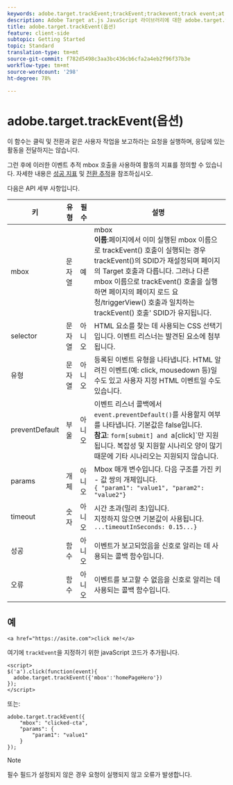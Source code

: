 ```yaml
---
keywords: adobe.target.trackEvent;trackEvent;trackevent;track event;at.js;functions;function;preventDefault;preventdefault;prevent default
description: Adobe Target at.js JavaScript 라이브러리에 대한 adobe.target.trackEvent(options) 함수 정보입니다.
title: adobe.target.trackEvent(옵션)
feature: client-side
subtopic: Getting Started
topic: Standard
translation-type: tm+mt
source-git-commit: f782d5498c3aa3bc436cb6cfa2a4eb2f96f37b3e
workflow-type: tm+mt
source-wordcount: '298'
ht-degree: 78%

---
```



# adobe.target.trackEvent(옵션)

이 함수는 클릭 및 전환과 같은 사용자 작업을 보고하라는 요청을 실행하며, 응답에 있는 활동을 전달하지는 않습니다.

그런 후에 이러한 이벤트 추적 mbox 호출을 사용하여 활동의 지표를 정의할 수 있습니다. 자세한 내용은 [성공 지표](../../c-activities/r-success-metrics/success-metrics.md#reference_D011575C85DA48E989A244593D9B9924) 및 [전환 추적](../../c-implementing-target/c-implementing-target-for-client-side-web/how-to-deployatjs/implementing-target-without-a-tag-manager.md#task_E85D2F64FEB84201A594F2288FABF053)을 참조하십시오.

다음은 API 세부 사항입니다.

| 키 | 유형 | 필수 | 설명 |
|--- |--- |--- |--- |
| mbox | 문자열 | 예 | mbox <br>**이름**:페이지에서 이미 실행된 mbox 이름으로 trackEvent() 호출이 실행되는 경우 trackEvent()의 SDID가 재설정되며 페이지의 Target 호출과 다릅니다. 그러나 다른 mbox 이름으로 trackEvent() 호출을 실행하면 페이지의 페이지 로드 요청/triggerView() 호출과 일치하는 trackEvent() 호출&#39; SDID가 유지됩니다. |
| selector | 문자열 | 아니오 | HTML 요소를 찾는 데 사용되는 CSS 선택기입니다. 이벤트 리스너는 발견된 요소에 첨부됩니다. |
| 유형 | 문자열 | 아니오 | 등록된 이벤트 유형을 나타냅니다. HTML 알려진 이벤트(예: click, mousedown 등)일 수도 있고 사용자 지정 HTML 이벤트일 수도 있습니다. |
| preventDefault | 부울 | 아니오 | 이벤트 리스너 콜백에서 `event.preventDefault()`를 사용할지 여부를 나타냅니다. 기본값은 false입니다.<br>**참고**: `form[submit] and `a[click]`만 지원됩니다. 복잡성 및 지원할 시나리오 양이 많기 때문에 기타 시나리오는 지원되지 않습니다. |
| params | 개체 | 아니오 | Mbox 매개 변수입니다. 다음 구조를 가진 키 - 값 쌍의 개체입니다.<br>`{ "param1": "value1", "param2": "value2"}` |
| timeout | 숫자 | 아니오 | 시간 초과(밀리 초)입니다. <br>지정하지 않으면 기본값이 사용됩니다.<br>`...timeoutInSeconds: 0.15...}` |
| 성공 | 함수 | 아니오 | 이벤트가 보고되었음을 신호로 알리는 데 사용되는 콜백 함수입니다. |
| 오류 | 함수 | 아니오 | 이벤트를 보고할 수 없음을 신호로 알리는 데 사용되는 콜백 함수입니다. |

## 예

```
<a href="https://asite.com">click me!</a> 
```

여기에 `trackEvent`을 지정하기 위한 javaScript 코드가 추가됩니다.

```
<script> 
$('a').click(function(event){ 
  adobe.target.trackEvent({'mbox':'homePageHero'}) 
}); 
</script> 
```

또는:

```
adobe.target.trackEvent({ 
    "mbox": "clicked-cta", 
    "params": { 
        "param1": "value1" 
    } 
});
```

>[!NOTE]
>
>필수 필드가 설정되지 않은 경우 요청이 실행되지 않고 오류가 발생합니다.